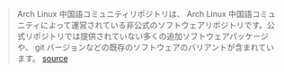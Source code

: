 > Arch Linux 中国語コミュニティリポジトリは、 Arch Linux 中国語コミュニティによって運営されている非公式のソフトウェアリポジトリです。公式リポジトリでは提供されていない多くの追加ソフトウェアパッケージや、 git バージョンなどの既存のソフトウェアのバリアントが含まれています。 [source](https://www.archlinuxcn.org/archlinux-cn-repo-and-mirror/)